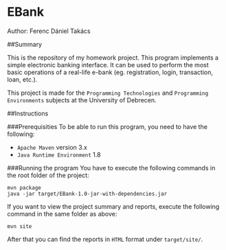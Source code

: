 # EBank

Author: Ferenc Dániel Takács

##Summary

This is the repository of my homework project. This program implements a simple electronic banking interface. It can be used to perform the most basic operations of a real-life e-bank (eg. registration, login, transaction, loan, etc.).

This project is made for the `Programming Technologies` and `Programming Environments` subjects at the University of Debrecen.

##Instructions

###Prerequisities
To be able to run this program, you need to have the following:

- `Apache Maven` version 3.x
- `Java Runtime Environment` 1.8

###Running the program
You have to execute the following commands in the root folder of the project:

```
mvn package
java -jar target/EBank-1.0-jar-with-dependencies.jar
```

If you want to view the project summary and reports, execute the following command in the same folder as above:

```
mvn site
```

After that you can find the reports in `HTML` format under `target/site/`.

